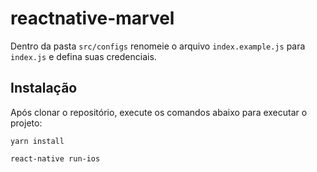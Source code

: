 # reactnative-marvel

Dentro da pasta `src/configs` renomeie o arquivo `index.example.js` para `index.js` e defina suas credenciais.

## Instalação

Após clonar o repositório, execute os comandos abaixo para executar o projeto:

```shell
yarn install

react-native run-ios

```
